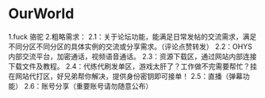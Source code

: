 # OurWorld
1.fuck  骆驼
2.粗略需求：
  2.1：关于论坛功能，能满足日常发帖的交流需求，满足不同分区不同分区的具体实例的交流或分享需求。（评论点赞转发）
  2.2：OHYS内部交流平台，加密通话，视频语音通话。
  2.3：资源下载区，通过网站内部连接下载文件及教程。
  2.4：代练代刷发单区，游戏太肝了？工作做不完需要帮忙？挂在网站代打区，好兄弟帮你解决，提供身份密钥即可接单！
  2.5：直播（弹幕功能）
  2.6：账号分享（重要账号请勿随意公布）
